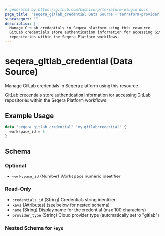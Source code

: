 ```yaml
---
# generated by https://github.com/hashicorp/terraform-plugin-docs
page_title: "seqera_gitlab_credential Data Source - terraform-provider-seqera"
subcategory: ""
description: |-
  Manage GitLab credentials in Seqera platform using this resource.
  GitLab credentials store authentication information for accessing GitLab
  repositories within the Seqera Platform workflows.
---
```


# seqera_gitlab_credential (Data Source)

Manage GitLab credentials in Seqera platform using this resource.

GitLab credentials store authentication information for accessing GitLab
repositories within the Seqera Platform workflows.

## Example Usage

```terraform
data "seqera_gitlab_credential" "my_gitlabcredential" {
  workspace_id = 5
}
```

<!-- schema generated by tfplugindocs -->
## Schema

### Optional

- `workspace_id` (Number) Workspace numeric identifier

### Read-Only

- `credentials_id` (String) Credentials string identifier
- `keys` (Attributes) (see [below for nested schema](#nestedatt--keys))
- `name` (String) Display name for the credential (max 100 characters)
- `provider_type` (String) Cloud provider type (automatically set to "gitlab")

<a id="nestedatt--keys"></a>
### Nested Schema for `keys`
